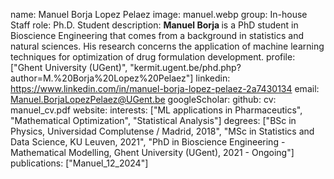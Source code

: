 name: Manuel Borja Lopez Pelaez
image: manuel.webp
group: In-house Staff
role: Ph.D. Student
description: <b> Manuel Borja </b>  is a PhD student in Bioscience Engineering that comes from a background in statistics and natural sciences. His research concerns the application of machine learning techniques for optimization of drug formulation development.
profile: ["Ghent University (UGent)", "kermit.ugent.be/phd.php?author=M.%20Borja%20Lopez%20Pelaez"]
linkedin: https://www.linkedin.com/in/manuel-borja-lopez-pelaez-2a7430134
email: Manuel.BorjaLopezPelaez@UGent.be
googleScholar: 
github:
cv: manuel_cv.pdf
website:
interests: ["ML applications in Pharmaceutics", "Mathematical Optimization", "Statistical Analysis"]
degrees: ["BSc in Physics, Universidad Complutense / Madrid, 2018", "MSc in Statistics and Data Science, KU Leuven, 2021", "PhD in Bioscience Engineering - Mathematical Modelling, Ghent University (UGent), 2021 - Ongoing"]
publications: ["Manuel_12_2024"]